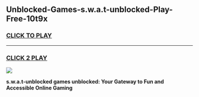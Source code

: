 
## Unblocked-Games-s.w.a.t-unblocked-Play-Free-10t9x
<h3>
<a href="https://premium76.site?title=s.w.a.t-unblocked&ref=21A">CLICK TO PLAY</a></h3>
<hr>

<h3>
<a href="https://premium76.site?title=s.w.a.t-unblocked&ref=21A">CLICK 2 PLAY</a>
  
</h3>

<a href="https://premium76.site?title=s.w.a.t-unblocked&ref=21A"><img src="https://clearcache.store/games.png"></a>


**s.w.a.t-unblocked games unblocked: Your Gateway to Fun and Accessible Online Gaming**
